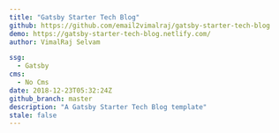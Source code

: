 ```yaml
---
title: "Gatsby Starter Tech Blog"
github: https://github.com/email2vimalraj/gatsby-starter-tech-blog
demo: https://gatsby-starter-tech-blog.netlify.com/
author: VimalRaj Selvam

ssg:
  - Gatsby
cms:
  - No Cms
date: 2018-12-23T05:32:24Z
github_branch: master
description: "A Gatsby Starter Tech Blog template"
stale: false
---
```

